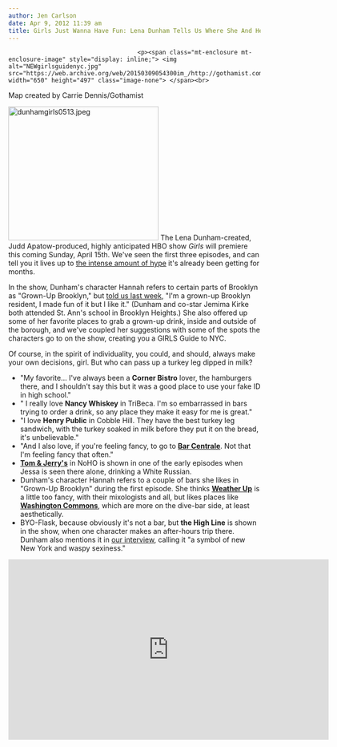 ```yaml
---
author: Jen Carlson
date: Apr 9, 2012 11:39 am
title: Girls Just Wanna Have Fun: Lena Dunham Tells Us Where She And Her Girls Hang
---
```


	
										<p><span class="mt-enclosure mt-enclosure-image" style="display: inline;"> <img alt="NEWgirlsguidenyc.jpg" src="https://web.archive.org/web/20150309054300im_/http://gothamist.com/attachments/arts_jen/NEWgirlsguidenyc.jpg" width="650" height="497" class="image-none"> </span><br>
<span class="photo_caption">Map created by Carrie Dennis/Gothamist</span></p>

<p><span class="mt-enclosure mt-enclosure-image" style="display: inline;"> <img alt="dunhamgirls0513.jpeg" src="https://web.archive.org/web/20150309054300im_/http://gothamist.com/attachments/arts_jen/dunhamgirls0513.jpeg" width="300" height="267" class="image-right"> </span>The Lena Dunham-created, Judd Apatow-produced, highly anticipated HBO show <em>Girls</em> will premiere this coming Sunday, April 15th. We&apos;ve seen the first three episodes, and can tell you it lives up to <a href="https://web.archive.org/web/20150309054300/http://gothamist.com/2012/02/02/five_reasons_were_excited_for_lena.php">the intense amount of hype</a> it&apos;s already been getting for months. </p>

<p>In the show, Dunham&apos;s character Hannah refers to certain parts of Brooklyn as &quot;Grown-Up Brooklyn,&quot; but <a href="https://web.archive.org/web/20150309054300/http://gothamist.com/2012/04/04/lena_dunham_interview_1.php">told us last week</a>, &quot;I&apos;m a grown-up Brooklyn resident, I made fun of it but I like it.&quot; (Dunham and co-star Jemima Kirke both attended St. Ann&apos;s school in Brooklyn Heights.) She also offered up some of her favorite places to grab a grown-up drink, inside and outside of the borough, and we&apos;ve coupled her suggestions with some of the spots the characters go to on the show, creating you a GIRLS Guide to NYC.</p>

<p>Of course, in the spirit of individuality, you could, and should, always make your own decisions, girl. But who can pass up a turkey leg dipped in milk?</p>

<ul><li>&quot;My favorite... I&apos;ve always been a <strong>Corner Bistro</strong> lover, the hamburgers there, and I shouldn&apos;t say this but it was a good place to use your fake ID in high school.&quot;
</li><li>&quot; I really love <strong>Nancy Whiskey</strong> in TriBeca. I&apos;m so embarrassed in bars trying to order a drink, so any place they make it easy for me is great.&quot;
</li><li>&quot;I love <strong>Henry Public</strong> in Cobble Hill. They have the best turkey leg sandwich, with the turkey soaked in milk before they put it on the bread, it&apos;s unbelievable.&quot;
</li><li>&quot;And I also love, if you&apos;re feeling fancy, to go to <a href="https://web.archive.org/web/20150309054300/http://www.barcentralenyc.com/youfoundus.html"><strong>Bar Centrale</strong></a>. Not that I&apos;m feeling fancy that often.&quot;
</li><li><a href="https://web.archive.org/web/20150309054300/http://www.yelp.com/biz/tom-and-jerrys-new-york"><strong>Tom &amp; Jerry&apos;s</strong></a> in NoHO is shown in one of the early episodes when Jessa is seen there alone, drinking a White Russian. 
</li><li>Dunham&apos;s character Hannah refers to a couple of bars she likes in &quot;Grown-Up Brooklyn&quot; during the first episode. She thinks <a href="https://web.archive.org/web/20150309054300/http://www.yelp.com/biz/weather-up-brooklyn"><strong>Weather Up</strong></a> is a little too fancy, with their mixologists and all, but likes places like <a href="https://web.archive.org/web/20150309054300/http://www.yelp.com/biz/washington-commons-brooklyn"><strong>Washington Commons</strong></a>, which are more on the dive-bar side, at least aesthetically.
</li><li>BYO-Flask, because obviously it&apos;s not a bar, but <strong>the High Line</strong> is shown in the show, when one character makes an after-hours trip there. Dunham also mentions it in <a href="https://web.archive.org/web/20150309054300/http://gothamist.com/2012/04/04/lena_dunham_interview_1.php">our interview</a>, calling it &quot;a symbol of new New York and waspy sexiness.&quot;</li></ul>

<p><iframe width="640" height="360" src="https://web.archive.org/web/20150309054300if_/http://www.youtube.com/embed/GwG48qbkfHk" frameborder="0" allowfullscreen></iframe></p>					
										
									
				